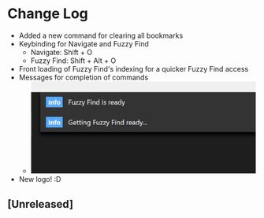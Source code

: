 # Change Log
* Added a new command for clearing all bookmarks
* Keybinding for Navigate and Fuzzy Find
    * Navigate: Shift + O
    * Fuzzy Find: Shift + Alt + O
* Front loading of Fuzzy Find's indexing for a quicker Fuzzy Find access
* Messages for completion of commands
    * ![Fuzzy_Find_Messages](/images/Fuzzy_Find_Messages.png)
* New logo! :D



## [Unreleased]
